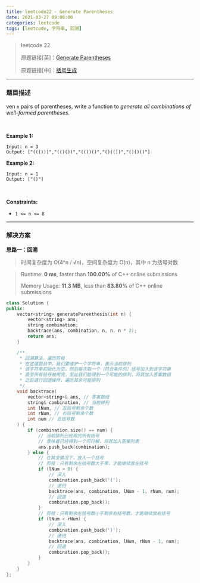 ```yaml
---
title: leetcode22 - Generate Parentheses
date: 2021-03-27 09:00:00
categories: leetcode
tags: [leetcode, 字符串, 回溯]
---
```


> leetcode 22
>
> 原题链接[英]：[Generate Parentheses](https://leetcode.com/problems/generate-parentheses/)
>
> 原题链接[中]：[括号生成](https://leetcode-cn.com/problems/generate-parentheses/)

<!--more-->

------

### 题目描述

ven `n` pairs of parentheses, write a function to *generate all combinations of well-formed parentheses*.

<br/>

**Example 1:**

```
Input: n = 3
Output: ["((()))","(()())","(())()","()(())","()()()"]
```

**Example 2:**

```
Input: n = 1
Output: ["()"]
```

<br/>

**Constraints:**

- `1 <= n <= 8`

------

### 解决方案

**思路一：回溯**

> 时间复杂度为 O(4^n / √n)，空间复杂度为 O(n)，其中 n 为括号对数

> Runtime: **0 ms**, faster than **100.00%** of C++ online submissions
>
> Memory Usage: **11.3 MB**, less than **83.80%** of C++ online submissions

```c++
class Solution {
public:
    vector<string> generateParenthesis(int n) {
        vector<string> ans;
        string combination;
        backtrace(ans, combination, n, n, n * 2);
        return ans;
    }

    /**
     * 回溯算法，遍历剪枝
     * 在这道题目中，我们要维护一个字符串，表示当前排列
     * 该字符串初始化为空，然后每次取一个（符合条件的）括号加入到该字符串
     * 直至所有括号被用完，至此我们能得到一个可能的排列，将其加入答案数组
     * 之后进行回退操作，遍历其余可能排列
     */
    void backtrace(
        vector<string>& ans, // 答案数组
        string& combination, // 当前排列
        int lNum, // 左括号剩余个数
        int rNum, // 右括号剩余个数
        int num // 总括号数
    ) {
        if (combination.size() == num) {
            // 当前排列已经用完所有括号
            // 意味着已经得到一个可行解，将其加入答案列表
            ans.push_back(combination);
        } else {
            // 在其余情况下，放入一个括号
            // 剪枝：只有剩余左括号数大于零，才能继续放左括号
            if (lNum > 0) {
                // 深入
                combination.push_back('(');
                // 递归
                backtrace(ans, combination, lNum - 1, rNum, num);
                // 回退
                combination.pop_back();
            }
            // 剪枝：只有剩余左括号数小于剩余右括号数，才能继续放右括号
            if (lNum < rNum) {
                // 深入
                combination.push_back(')');
                // 递归
                backtrace(ans, combination, lNum, rNum - 1, num);
                // 回退
                combination.pop_back();
            }
        }
    }
};
```

